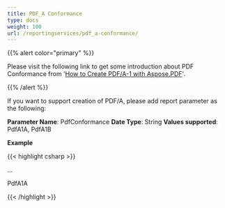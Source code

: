 ```yaml
---
title: PDF_A Conformance
type: docs
weight: 100
url: /reportingservices/pdf_a-conformance/
---
```


{{% alert color="primary" %}} 

Please visit the following link to get some introduction about PDF Conformance from '[How to Create PDF/A-1 with Aspose.PDF](/pages/createpage.action?spaceKey=pdfnet&title=How+to+++Create+PDF+A+1+with+Aspose.PDF)'.

{{% /alert %}} 

If you want to support creation of PDF/A, please add report parameter as the following:

**Parameter Name**: PdfConformance
**Date Type**: String
**Values supported**: PdfA1A, PdfA1B 

**Example**

{{< highlight csharp >}}

 <Render>

...

<Extension Name="APPDF" Type=" Aspose.PDF.ReportingServices.Renderer, Aspose.PDF.ReportingServices">

<Configuration>

<PdfConformance>PdfA1A</PdfConformance>

</Configuration>

</Extension>

</Render>



{{< /highlight >}}
